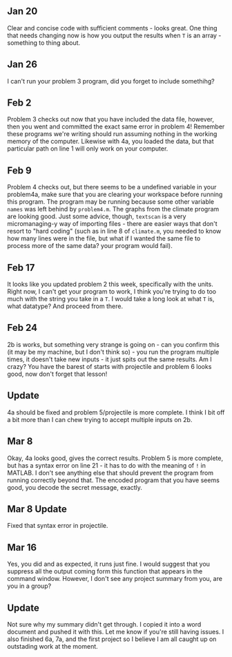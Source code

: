 ## Jan 20
Clear and concise code with sufficient comments - looks great. One thing that needs changing now is how you output the results when `T` is an array - something to thing about.

## Jan 26
I can't run your problem 3 program, did you forget to include somethihg?

## Feb 2
Problem 3 checks out now that you have included the data file, however, then you went and committed the exact same error in problem 4! Remember these programs we're writing should run assuming nothing in the working memory of the computer. Likewise with 4a, you loaded the data, but that particular path on line 1 will only work on your computer.

## Feb 9
Problem 4 checks out, but there seems to be a undefined variable in your problem4a, make sure that you are clearing your workspace before running this program. The program may be running because some other variable `names` was left behind by `problem4.m`. The graphs from the climate program are looking good. Just some advice, though, `textscan` is a very micromanaging-y way of importing files - there are easier ways that don't resort to "hard coding" (such as in line 8 of `climate.m`, you needed to know how many lines were in the file, but what if I wanted the same file to process more of the same data? your program would fail).

## Feb 17
It looks like you updated problem 2 this week, specifically with the units. Right now, I can't get your program to work, I think you're trying to do too much with the string you take in a `T`. I would take a long look at what `T` is, what datatype? And proceed from there.

## Feb 24
2b is works, but something very strange is going on - can you confirm this (it may be my machine, but I don't think so) - you run the program multiple times, it doesn't take new inputs - it just spits out the same results. Am I crazy?
You have the barest of starts with projectile and problem 6 looks good, now don't forget that lesson!

## Update
4a should be fixed and problem 5/projectile is more complete.  I think I bit off a bit more than I can chew trying to accept multiple inputs on 2b. 

## Mar 8
Okay, 4a looks good, gives the correct results. Problem 5 is more complete, but has a syntax error on line 21 - it has to do with the meaning of `!` in MATLAB. I don't see anything else that should prevent the program from running correctly beyond that. 
The encoded program that you have seems good, you decode the secret message, exactly.

## Mar 8 Update
Fixed that syntax error in projectile.  
## Mar 16
Yes, you did and as expected, it runs just fine. I would suggest that you suppress all the output coming form this function that appears in the command window.
However, I don't see any project summary from you, are you in a group?

## Update
Not sure why my summary didn't get through.  I copied it into a word document and pushed it with this.  Let me know if you're still having issues.
I also finished 6a, 7a, and the first project so I believe I am all caught up on outstading work at the moment.
